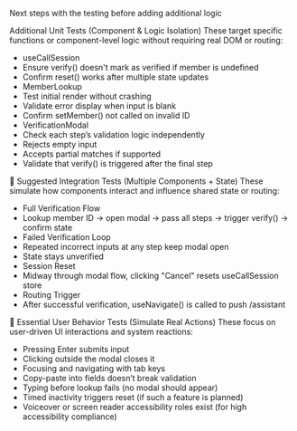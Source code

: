 Next steps with the testing before adding additional logic

Additional Unit Tests (Component & Logic Isolation)
These target specific functions or component-level logic without requiring real DOM or routing:
- useCallSession
- Ensure verify() doesn't mark as verified if member is undefined
- Confirm reset() works after multiple state updates
- MemberLookup
- Test initial render without crashing
- Validate error display when input is blank
- Confirm setMember() not called on invalid ID
- VerificationModal
- Check each step’s validation logic independently
- Rejects empty input
- Accepts partial matches if supported
- Validate that verify() is triggered after the final step

🔗 Suggested Integration Tests (Multiple Components + State)
These simulate how components interact and influence shared state or routing:
- Full Verification Flow
- Lookup member ID → open modal → pass all steps → trigger verify() → confirm state
- Failed Verification Loop
- Repeated incorrect inputs at any step keep modal open
- State stays unverified
- Session Reset
- Midway through modal flow, clicking "Cancel" resets useCallSession store
- Routing Trigger
- After successful verification, useNavigate() is called to push /assistant

🎯 Essential User Behavior Tests (Simulate Real Actions)
These focus on user-driven UI interactions and system reactions:
- Pressing Enter submits input
- Clicking outside the modal closes it
- Focusing and navigating with tab keys
- Copy-paste into fields doesn’t break validation
- Typing before lookup fails (no modal should appear)
- Timed inactivity triggers reset (if such a feature is planned)
- Voiceover or screen reader accessibility roles exist (for high accessibility compliance)
